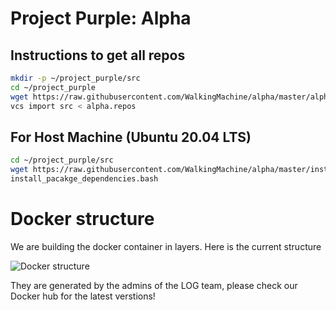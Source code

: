 # Project Purple: Alpha

## Instructions to get all repos
```bash
mkdir -p ~/project_purple/src
cd ~/project_purple
wget https://raw.githubusercontent.com/WalkingMachine/alpha/master/alpha.repos
vcs import src < alpha.repos
```

## For Host Machine (Ubuntu 20.04 LTS)

```bash
cd ~/project_purple/src
wget https://raw.githubusercontent.com/WalkingMachine/alpha/master/install_pacakge_dependencies.bash
install_pacakge_dependencies.bash
```

# Docker structure

We are building the docker container in layers. Here is the current structure

![Docker structure](https://www.plantuml.com/plantuml/svg/ZP8x3iCW38PtJe6oHzqxL1cwz1ILIvqKXK24ZThUlc0g9Sh4Wb__9sp3G0oHq-BqDPWPeoQEoN2Ag1HRTgYxV-6sm8JwYYlw9tfZaJgb8Xe6FnLPY3IUOg3p63xV_eaqSrWx3QHBPQz4fZUusVff0VEo7a_WrXVS7q0eG75QWCJMaH3YjI3MCyOH35Pk2rjWvafbgrlqn2pwR5latYMHPwkKAblJVN-fsoY7H7LIEINUJR2vKibT7bEbaKEgNgQ6_Ahv5_m0 "Docker structure")

They are generated by the admins of the LOG team, please check our Docker hub for the latest verstions!


